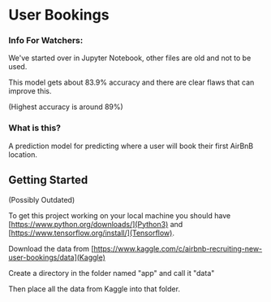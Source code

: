 # User Bookings

### Info For Watchers:
We've started over in Jupyter Notebook, other files are old and not to be used.

This model gets about 83.9% accuracy and there are clear flaws that can improve this.

(Highest accuracy is around 89%)

### What is this?

A prediction model for predicting where a user will book their first AirBnB location.

## Getting Started
(Possibly Outdated)

To get this project working on your local machine you should have [https://www.python.org/downloads/](Python3) and [https://www.tensorflow.org/install/](Tensorflow).

Download the data from [https://www.kaggle.com/c/airbnb-recruiting-new-user-bookings/data](Kaggle)

Create a directory in the folder named "app" and call it "data"

Then place all the data from Kaggle into that folder.
